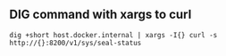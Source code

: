 ## DIG command with xargs to curl
```
dig +short host.docker.internal | xargs -I{} curl -s http://{}:8200/v1/sys/seal-status
```
